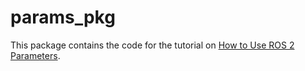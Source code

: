 # params_pkg

This package contains the code for the tutorial on [How to Use ROS 2 Parameters](https://foxglove.dev/blog/how-to-use-ros2-parameters).

